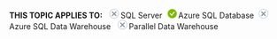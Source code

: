 <Token>**THIS TOPIC APPLIES TO:** ![no](media/no.png)SQL Server![yes](media/yes.png)Azure SQL Database![no](media/no.png)Azure SQL Data Warehouse ![no](media/no.png)Parallel Data Warehouse </Token>

